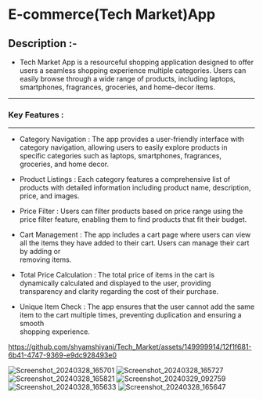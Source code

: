 # E-commerce(Tech Market)App

## Description :-
* Tech Market App is a resourceful shopping application designed to offer users a seamless shopping experience multiple categories. Users can easily browse through a wide range of products, including laptops, smartphones, fragrances, groceries, and home-decor items.
___
### Key Features :
___
* Category Navigation : The app provides a user-friendly interface with category navigation, allowing users to easily explore products in specific categories such    as laptops, smartphones, fragrances, groceries, and home decor.

* Product Listings : Each category features a comprehensive list of products with detailed information including product name, description, price, and images.

* Price Filter : Users can filter products based on price range using the price filter feature, enabling them to find products that fit their budget.

* Cart Management : The app includes a cart page where users can view all the items they have added to their cart. Users can manage their cart by adding or     
  removing items.

* Total Price Calculation : The total price of items in the cart is dynamically calculated and displayed to the user, providing transparency and clarity regarding 
  the cost of their purchase.

* Unique Item Check : The app ensures that the user cannot add the same item to the cart multiple times, preventing duplication and ensuring a smooth      
  shopping experience.
  
https://github.com/shyamshiyani/Tech_Market/assets/149999914/12f1f681-6b41-4747-9369-e9dc928493e0

![Screenshot_20240328_165701](https://github.com/shyamshiyani/Tech_Market/assets/149999914/faabf590-c235-489f-b54e-bb26f0953ebb)
![Screenshot_20240328_165727](https://github.com/shyamshiyani/Tech_Market/assets/149999914/cfd6074c-06ae-4b8f-b59e-89bee20fd1fe)
![Screenshot_20240328_165821](https://github.com/shyamshiyani/Tech_Market/assets/149999914/b7a4dc7b-5ccf-4310-9ded-ad0be28bfafb)
![Screenshot_20240329_092759](https://github.com/shyamshiyani/Tech_Market/assets/149999914/3d896fb1-f69d-4503-9262-a6fd1ba78158)
![Screenshot_20240328_165633](https://github.com/shyamshiyani/Tech_Market/assets/149999914/cda6d874-f314-419d-9ed8-31655e652e8f)
![Screenshot_20240328_165647](https://github.com/shyamshiyani/Tech_Market/assets/149999914/ddd2bc15-b65d-474e-a9ab-369c68b0ddc5)

